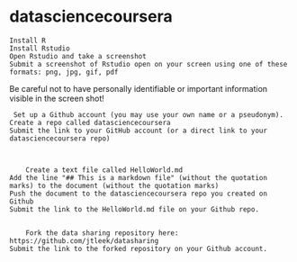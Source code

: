 # datasciencecoursera


    Install R 
    Install Rstudio
    Open Rstudio and take a screenshot
    Submit a screenshot of Rstudio open on your screen using one of these formats: png, jpg, gif, pdf

 Be careful not to have personally identifiable or important information visible in the screen shot!
 
 
 
     Set up a Github account (you may use your own name or a pseudonym).
    Create a repo called datasciencecoursera
    Submit the link to your GitHub account (or a direct link to your datasciencecoursera repo)
    
    
    
        Create a text file called HelloWorld.md
    Add the line "## This is a markdown file" (without the quotation marks) to the document (without the quotation marks)
    Push the document to the datasciencecoursera repo you created on Github
    Submit the link to the HelloWorld.md file on your Github repo. 
    
    
        Fork the data sharing repository here: https://github.com/jtleek/datasharing
    Submit the link to the forked repository on your Github account. 
